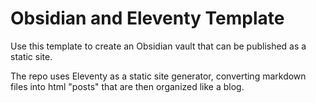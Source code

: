 # Obsidian and Eleventy Template

Use this template to create an Obsidian vault that can be published as a static site.

The repo uses Eleventy as a static site generator, converting markdown files
into html "posts" that are then organized like a blog.
